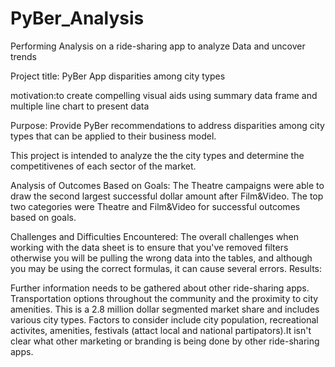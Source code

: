 # PyBer_Analysis

Performing Analysis on a ride-sharing app to analyze Data and uncover trends

Project title: PyBer App disparities among city types

motivation:to create compelling visual aids using summary data frame and multiple line chart to present data

Purpose: Provide PyBer recommendations to address disparities among city types that can be applied to their business model. 

This project is intended to analyze the the city types and determine the competitivenes of each sector of the market. 

Analysis of Outcomes Based on Goals: The Theatre campaigns were able to draw the second largest successful dollar amount after Film&Video. The top two categories were Theatre and Film&Video for successful outcomes based on goals.

Challenges and Difficulties Encountered: The overall challenges when working with the data sheet is to ensure that you've removed filters otherwise you will be pulling the wrong data into the tables, and although you may be using the correct formulas, it can cause several errors.
Results:

Further information needs to be gathered about other ride-sharing apps. Transportation options throughout the community and the proximity to city amenities. This is a 2.8 million dollar segmented market share and includes various city types. Factors to consider include city population, recreational activites, amenities, festivals (attact local and national partipators).It isn't clear what other marketing or branding is being done by other ride-sharing apps. 


